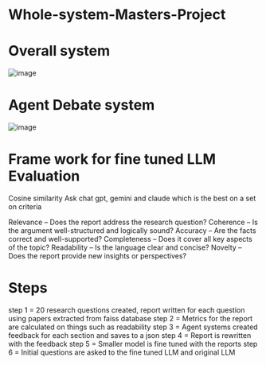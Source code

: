 # Whole-system-Masters-Project

# Overall system

![image](https://github.com/user-attachments/assets/9816db45-2f41-477c-84a7-1dcc7bd763b5)



# Agent Debate system
![image](https://github.com/user-attachments/assets/e729b230-68cb-4ab8-8114-68f94c863e39)


# Frame work for fine tuned LLM Evaluation 
Cosine similarity 
Ask chat gpt, gemini and claude which is the best on a set on criteria

Relevance – Does the report address the research question?
Coherence – Is the argument well-structured and logically sound?
Accuracy – Are the facts correct and well-supported?
Completeness – Does it cover all key aspects of the topic?
Readability – Is the language clear and concise?
Novelty – Does the report provide new insights or perspectives?



# Steps

step 1 = 20 research questions created, report written for each question using papers extracted from faiss database
step 2 = Metrics for the report are calculated on things such as readability 
step 3 = Agent systems created feedback for each section and saves to a json 
step 4 = Report is rewritten with the feedback
step 5 = Smaller model is fine tuned with the reports
step 6 = Initial questions are asked to the fine tuned LLM and original LLM 

